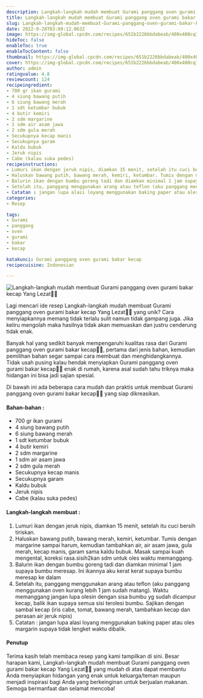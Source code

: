 ```yaml
---
description: Langkah-langkah mudah membuat Gurami panggang oven gurami bakar kecap Yang Lezat"
title: Langkah-langkah mudah membuat Gurami panggang oven gurami bakar kecap Yang Lezat
slug: Langkah-langkah-mudah-membuat-Gurami-panggang-oven-gurami-bakar-kecap-Yang-Lezat
date: 2022-9-28T03:09:12.063Z
image: https://img-global.cpcdn.com/recipes/651b2226bbdabeab/400x400cq70/photo.jpg
hideToc: false
enableToc: true
enableTocContent: false
thumbnail: https://img-global.cpcdn.com/recipes/651b2226bbdabeab/400x400cq70/photo.jpg
cover: https://img-global.cpcdn.com/recipes/651b2226bbdabeab/400x400cq70/photo.jpg
author: admin
ratingvalue: 4.8
reviewcount: 124
recipeingredient:
- 700 gr ikan gurami
- 4 siung bawang putih
- 6 siung bawang merah
- 1 sdt ketumbar bubuk
- 4 butir kemiri
- 2 sdm margarine
- 1 sdm air asam jawa
- 2 sdm gula merah
- Secukupnya kecap manis
- Secukupnya garam
- Kaldu bubuk
- Jeruk nipis
- Cabe (kalau suka pedes)
recipeinstructions:
- Lumuri ikan dengan jeruk nipis, diamkan 15 menit, setelah itu cuci bersih tiriskan.
- Haluskan bawang putih, bawang merah, kemiri, ketumbar. Tumis dengan margarine sampai harum, kemudian tambahkan air, air asam jawa, gula merah, kecap manis, garam sama kaldu bubuk. Masak sampai kuah mengental, koreksi rasa.sisih2kan sdm untuk oles waktu memanggang.
- Balurin ikan dengan bumbu goreng tadi dan diamkan minimal 1 jam supaya bumbu meresap. Ini ikannya aku kerat kerat supaya bumbu meresap ke dalam
- Setelah itu, panggang menggunakan arang atau teflon (aku panggang menggunakan oven kurang lebih 1 jam sudah matang). Waktu memanggang jangan lupa olesin dengan sisa bumbu yg sudah dicampur kecap, balik ikan supaya semua sisi terolesi bumbu. Sajikan dengan sambal kecap (iris cabe, tomat, bawang merah, tambahkan kecap dan perasan air jeruk nipis)
- Catatan : jangan lupa alasi loyang menggunakan baking paper atau oles margarin supaya tidak lengket waktu dibalik.
categories:
- Resep

tags:
- Gurami
- panggang
- oven
- gurami
- bakar
- kecap

katakunci: Gurami panggang oven gurami bakar kecap
recipecuisine: Indonesian

---
```


![Langkah-langkah mudah membuat Gurami panggang oven gurami bakar kecap Yang Lezat👩‍🍳](https://img-global.cpcdn.com/recipes/651b2226bbdabeab/400x400cq70/photo.jpg)

Lagi mencari ide resep Langkah-langkah mudah membuat Gurami panggang oven gurami bakar kecap Yang Lezat👩‍🍳 yang unik? Cara menyiapkannya memang tidak terlalu sulit namun tidak gampang juga. Jika keliru mengolah maka hasilnya tidak akan memuaskan dan justru cenderung tidak enak.

Banyak hal yang sedikit banyak mempengaruhi kualitas rasa dari Gurami panggang oven gurami bakar kecap👩‍🍳, pertama dari jenis bahan, kemudian pemilihan bahan segar sampai cara membuat dan menghidangkannya. Tidak usah pusing kalau hendak menyiapkan Gurami panggang oven gurami bakar kecap👩‍🍳 enak di rumah, karena asal sudah tahu triknya maka hidangan ini bisa jadi sajian spesial.

Di bawah ini ada beberapa cara mudah dan praktis untuk membuat Gurami panggang oven gurami bakar kecap👩‍🍳 yang siap dikreasikan.

<!--inarticleads1-->

#### Bahan-bahan :

- 700 gr ikan gurami
- 4 siung bawang putih
- 6 siung bawang merah
- 1 sdt ketumbar bubuk
- 4 butir kemiri
- 2 sdm margarine
- 1 sdm air asam jawa
- 2 sdm gula merah
- Secukupnya kecap manis
- Secukupnya garam
- Kaldu bubuk
- Jeruk nipis
- Cabe (kalau suka pedes)

<!--inarticleads2-->

#### Langkah-langkah membuat :

1. Lumuri ikan dengan jeruk nipis, diamkan 15 menit, setelah itu cuci bersih tiriskan.
1. Haluskan bawang putih, bawang merah, kemiri, ketumbar. Tumis dengan margarine sampai harum, kemudian tambahkan air, air asam jawa, gula merah, kecap manis, garam sama kaldu bubuk. Masak sampai kuah mengental, koreksi rasa.sisih2kan sdm untuk oles waktu memanggang.
1. Balurin ikan dengan bumbu goreng tadi dan diamkan minimal 1 jam supaya bumbu meresap. Ini ikannya aku kerat kerat supaya bumbu meresap ke dalam
1. Setelah itu, panggang menggunakan arang atau teflon (aku panggang menggunakan oven kurang lebih 1 jam sudah matang). Waktu memanggang jangan lupa olesin dengan sisa bumbu yg sudah dicampur kecap, balik ikan supaya semua sisi terolesi bumbu. Sajikan dengan sambal kecap (iris cabe, tomat, bawang merah, tambahkan kecap dan perasan air jeruk nipis)
1. Catatan : jangan lupa alasi loyang menggunakan baking paper atau oles margarin supaya tidak lengket waktu dibalik.

#### Penutup

Terima kasih telah membaca resep yang kami tampilkan di sini. Besar harapan kami, Langkah-langkah mudah membuat Gurami panggang oven gurami bakar kecap Yang Lezat👩‍🍳 yang mudah di atas dapat membantu Anda menyiapkan hidangan yang enak untuk keluarga/teman maupun menjadi inspirasi bagi Anda yang berkeinginan untuk berjualan makanan. Semoga bermanfaat dan selamat mencoba!